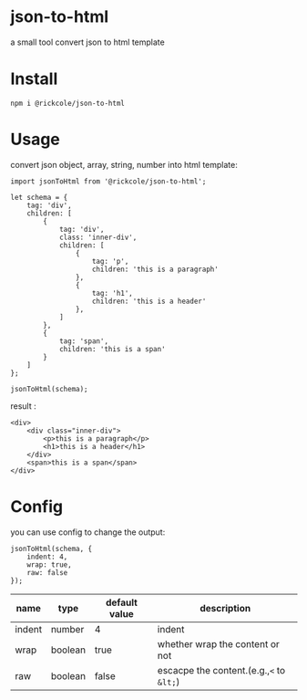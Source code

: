 # json-to-html
a small tool convert json to html template

# Install
```
npm i @rickcole/json-to-html
```

# Usage
convert json object, array, string, number into html template:
```
import jsonToHtml from '@rickcole/json-to-html';

let schema = {
    tag: 'div',
    children: [
        {
            tag: 'div',
            class: 'inner-div',
            children: [
                {
                    tag: 'p',
                    children: 'this is a paragraph'
                },
                {
                    tag: 'h1',
                    children: 'this is a header'
                },
            ]
        },
        {
            tag: 'span',
            children: 'this is a span'
        }
    ]
};

jsonToHtml(schema);
```
result :
```
<div>
    <div class="inner-div">
        <p>this is a paragraph</p>
        <h1>this is a header</h1>
    </div>
    <span>this is a span</span>
</div>
```

# Config
you can use config to change the output:
```
jsonToHtml(schema, {
    indent: 4,
    wrap: true,
    raw: false
});
```
| name   | type    | default value | description                              |
| ------ | ------- | ------------- | ---------------------------------------- |
| indent | number  | 4             | indent                                   |
| wrap   | boolean | true          | whether wrap the content or not          |
| raw    | boolean | false         | escacpe the content.(e.g.,`<` to `&lt;`) |